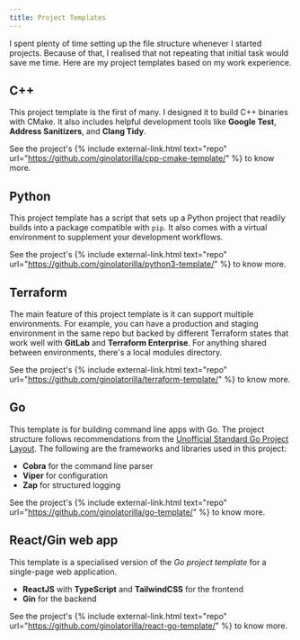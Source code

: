 ```yaml
---
title: Project Templates
---
```


I spent plenty of time setting up the file structure whenever I started projects. Because of that, I realised that not
repeating that initial task would save me time. Here are my project templates based on my work experience.

## C++

This project template is the first of many. I designed it to build C++ binaries with CMake. It also includes helpful
development tools like **Google Test**, **Address Sanitizers**, and **Clang Tidy**.

See the project's {% include external-link.html text="repo" url="https://github.com/ginolatorilla/cpp-cmake-template/" %} to know more.

## Python

This project template has a script that sets up a Python project that readily builds into a package compatible with `pip`.
It also comes with a virtual environment to supplement your development workflows.

See the project's {% include external-link.html text="repo" url="https://github.com/ginolatorilla/python3-template/" %} to know more.

## Terraform

The main feature of this project template is it can support multiple environments. For example, you can have
a production and staging environment in the same repo but backed by different Terraform states
that work well with **GitLab** and **Terraform Enterprise**. For anything shared between environments, there's a local modules directory.

See the project's {% include external-link.html text="repo" url="https://github.com/ginolatorilla/terraform-template/" %} to know more.

## Go

This template is for building command line apps with Go. The project structure follows recommendations from the
[Unofficial Standard Go Project Layout](https://github.com/golang-standards/project-layout). The following are the
frameworks and libraries used in this project:

- **Cobra** for the command line parser
- **Viper** for configuration
- **Zap** for structured logging

See the project's {% include external-link.html text="repo" url="https://github.com/ginolatorilla/go-template/" %} to know more.

## React/Gin web app

This template is a specialised version of the _Go project template_ for a single-page web application.

- **ReactJS** with **TypeScript** and **TailwindCSS** for the frontend
- **Gin** for the backend

See the project's {% include external-link.html text="repo" url="https://github.com/ginolatorilla/react-go-template/" %} to know more.